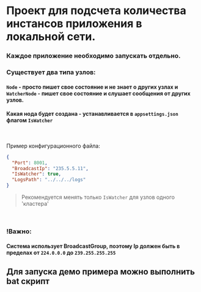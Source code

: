 # Проект для подсчета количества инстансов приложения в локальной сети.

### Каждое приложение необходимо запускать отдельно.
### Существует два типа узлов: 
#### `Node` - просто пишет свое состояние и не знает о других узлах и `WatcherNode` - пишет свое состояние и слушает сообщения от других узлов.
#### Какая нода будет создана - устанавливается в `appsettings.json` флагом `IsWatcher`
<br>

Пример конфигурационного файла:

```json
{
  "Port": 8001,
  "BroadcastIp": "235.5.5.11",
  "IsWatcher": true,
  "LogsPath": "../../../logs"
}
```

> Рекомендуется менять только `IsWatcher` для узлов одного 'кластера'


<br>

### !Важно:
#### Система использует BroadcastGroup, поэтому Ip должен быть в пределах от `224.0.0.0` до `239.255.255.255`


## Для запуска демо примера можно выполнить bat скрипт
